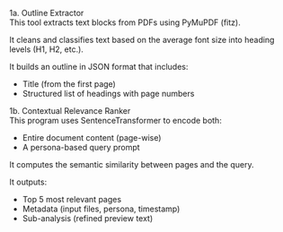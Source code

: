 1a. Outline Extractor  
This tool extracts text blocks from PDFs using PyMuPDF (fitz).  

It cleans and classifies text based on the average font size into heading levels (H1, H2, etc.).  

It builds an outline in JSON format that includes:  

- Title (from the first page)  
- Structured list of headings with page numbers  

1b. Contextual Relevance Ranker  
This program uses SentenceTransformer to encode both:  

- Entire document content (page-wise)  
- A persona-based query prompt  

It computes the semantic similarity between pages and the query.  

It outputs:  

- Top 5 most relevant pages  
- Metadata (input files, persona, timestamp)  
- Sub-analysis (refined preview text)
